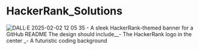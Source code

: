 # HackerRank_Solutions
![DALL·E 2025-02-02 12 05 35 - A sleek HackerRank-themed banner for a GitHub README  The design should include__- The HackerRank logo in the center _- A futuristic coding background](https://github.com/user-attachments/assets/f33d5d38-0248-4939-ab9a-bb1fe70bf727)
